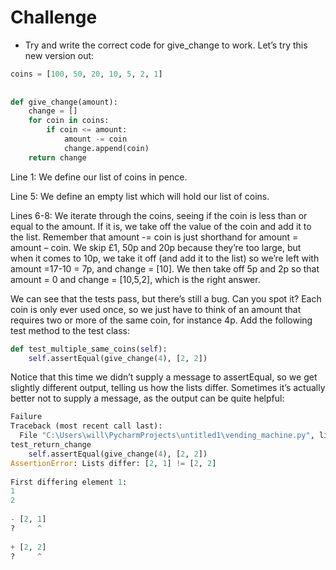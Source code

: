 # Challenge

- Try and write the correct code for give_change to work.
Let’s try this new version out:
```python
coins = [100, 50, 20, 10, 5, 2, 1]
 
 
def give_change(amount):
    change = []
    for coin in coins:
        if coin <= amount:
            amount -= coin
            change.append(coin)
    return change
```

Line 1: We define our list of coins in pence.

Line 5: We define an empty list which will hold our list of coins.

Lines 6-8: We iterate through the coins, seeing if the coin is less than or equal to the amount. If it is, we take off the value of the coin and add it to the list. Remember that amount -= coin is just shorthand for amount = amount – coin. We skip £1, 50p and 20p because they’re too large, but when it comes to 10p, we take it off (and add it to the list) so we’re left with amount =17-10 = 7p, and change = [10]. We then take off 5p and 2p so that amount = 0 and change = [10,5,2], which is the right answer.

We can see that the tests pass, but there’s still a bug. Can you spot it? Each coin is only ever used once, so we just have to think of an amount that requires two or more of the same coin, for instance 4p. Add the following test method to the test class:

```python
def test_multiple_same_coins(self):
    self.assertEqual(give_change(4), [2, 2])
```

Notice that this time we didn’t supply a message to assertEqual, so we get slightly different output, telling us how the lists differ. Sometimes it’s actually better not to supply a message, as the output can be quite helpful:

```python
Failure
Traceback (most recent call last):
  File "C:\Users\will\PycharmProjects\untitled1\vending_machine.py", line 19, in 
test_return_change
    self.assertEqual(give_change(4), [2, 2])
AssertionError: Lists differ: [2, 1] != [2, 2]
 
First differing element 1:
1
2
 
- [2, 1]
?     ^
 
+ [2, 2]
?     ^
```




